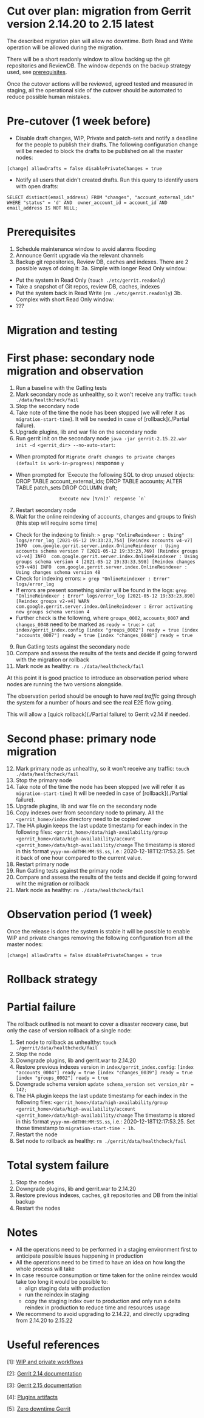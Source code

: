 Cut over plan: migration from Gerrit version 2.14.20 to 2.15 latest
==

The described migration plan will allow no downtime. Both Read and Write
operation will be allowed during the migration.

There will be a short readonly window to allow backing up the git
repositories and ReviewDB. The window depends on the backup strategy used,
see [prerequisites](./Prerequisites).

Once the cutover actions will be reviewed, agreed tested and measured in staging,
all the operational side of the cutover should be automated to reduce possible
human mistakes.

Pre-cutover (1 week before)
==

* Disable draft changes, WIP, Private and patch-sets and notify a deadline for the people to
publish their drafts. The following configuration change will be needed to block
the drafts to be published on all the master nodes:

`[change]
  allowDrafts = false
  disablePrivateChanges = true`

* Notify all users that didn't created drafts. Run this query to identify users
with open drafts:

`SELECT distinct(email_address) FROM "changes", "account_external_ids"
  WHERE "status" = 'd'
    AND  owner_account_id = account_id
    AND email_address IS NOT NULL;`

Prerequisites
==
1. Schedule maintenance window to avoid alarms flooding
2. Announce Gerrit upgrade via the relevant channels
3. Backup git repositories, Review DB, caches and indexes. There are 2 possible ways
of doing it:
3a. Simple with longer Read Only window:
 * Put the system in Read Only (`touch ./etc/gerrit.readonly`)
 * Take a snapshot of Git repos, review DB, caches, indexes
 * Put the system back in Read Write (`rm ./etc/gerrit.readonly`)
 3b. Complex with short Read Only window:
  * ???

Migration and testing
==

First phase: secondary node migration and observation
==

1. Run a baseline with the Gatling tests
2. Mark secondary node as unhealthy, so it won't receive any traffic: `touch ./data/healthcheck/fail`
3. Stop the secondary node
4. Take note of the time the node has been stopped (we will refer it as
  `migration-start-time`). It will be needed in case of [rollback](./Partial failure).
5. Upgrade plugins, lib and war file on the secondary node
6. Run gerrit init on the secondary node `java -jar gerrit-2.15.22.war init -d <gerrit_dir> --no-auto-start`:
  * When prompted for `Migrate draft changes to private changes (default is work-in-progress)` response `y`
  * When prompted for `Execute the following SQL to drop unused objects:
                        DROP TABLE account_external_ids;
                        DROP TABLE accounts;
                        ALTER TABLE patch_sets DROP COLUMN draft;

                        Execute now [Y/n]?` response `n`
7. Restart secondary node
8. Wait for the online reindexing of accounts, changes and groups to finish (this step will require some time)
  * Check for the indexing to finish:
    `> grep "OnlineReindexer : Using" logs/error_log
[2021-05-12 19:33:23,754] [Reindex accounts v4-v7] INFO  com.google.gerrit.server.index.OnlineReindexer : Using accounts schema version 7
[2021-05-12 19:33:23,769] [Reindex groups v2-v4] INFO  com.google.gerrit.server.index.OnlineReindexer : Using groups schema version 4
[2021-05-12 19:33:33,598] [Reindex changes v39-v48] INFO  com.google.gerrit.server.index.OnlineReindexer : Using changes schema version 48`
  * Check for indexing errors:
    `> grep "OnlineReindexer : Error" logs/error_log`
  * If errors are present something similar will be found in the logs:
  `grep "OnlineReindexer : Error" logs/error_log
[2021-05-12 19:33:23,890] [Reindex groups v2-v4] WARN  com.google.gerrit.server.index.OnlineReindexer : Error activating new groups schema version 4`
  * Further check is the following, where `groups_0002`, `accounts_0007` and `changes_0048` need to be marked as `ready = true`:
  `> cat index/gerrit_index.config
[index "groups_0002"]
	ready = true
[index "accounts_0007"]
	ready = true
[index "changes_0048"]
	ready = true`
9. Run Gatling tests against the secondary node
10. Compare and assess the results of the tests and decide if going forward with
the migration or rollback
11. Mark node as healthy: `rm ./data/healthcheck/fail`

At this point it is good practice to introduce an observation period where nodes are
running the two versions alongside.

The observation period should be enough to have *real traffic* going through the
system for a number of hours and see the real E2E flow going.

This will allow a [quick rollback](./Partial failure) to Gerrit v2.14 if needed.

Second phase: primary node migration
==

12. Mark primary node as unhealthy, so it won't receive any traffic: `touch ./data/healthcheck/fail`
13. Stop the primary node
14. Take note of the time the node has been stopped (we will refer it as `migration-start-time`)
It will be needed in case of [rollback](./Partial failure).
15. Upgrade plugins, lib and war file on the secondary node
16. Copy indexes over from secondary node to primary. All the `<gerrit_home>/index` directory
need to be copied over
17. The HA plugin keeps the last update timestamp for each index in the following files:
`<gerrit_home>/data/high-availability/group`
`<gerrit_home>/data/high-availability/account`
`<gerrit_home>/data/high-availability/change`
The timestamp is stored in this format `yyyy-mm-ddTHH:MM:SS.ss`, i.e.: 2020-12-18T12:17:53.25.
Set it back of one hour compared to the current value.
18. Restart primary node
16. Run Gatling tests against the primary node
17. Compare and assess the results of the tests and decide if going forward wiht
the migration or rollback
18. Mark node as healthy: `rm ./data/healthcheck/fail`

Observation period (1 week)
==

Once the release is done the system is stable it will be possible to enable WIP
and private changes removing the following configuration from all the master nodes:

`[change]
  allowDrafts = false
  disablePrivateChanges = true`

Rollback strategy
==

Partial failure
===

The rollback outlined is not meant to cover a disaster recovery case, but only the case of version rollback of a single node:
1. Set node to rollback as unhealthy: `touch ./gerrit/data/healthcheck/fail`
2. Stop the node
3. Downgrade plugins, lib and gerrit.war to 2.14.20
4. Restore previous indexes version in `index/gerrit_index.config`:
`[index "accounts_0004"]
  ready = true
[index "changes_0039"]
  ready = true
[index "groups_0002"]
  ready = true`
5. Downgrade schema version `update schema_version set version_nbr = 142;`
6. The HA plugin keeps the last update timestamp for each index in the following files:
`<gerrit_home>/data/high-availability/group`
`<gerrit_home>/data/high-availability/account`
`<gerrit_home>/data/high-availability/change`
The timestamp is stored in this format `yyyy-mm-ddTHH:MM:SS.ss`, i.e.: 2020-12-18T12:17:53.25.
Set those timestamp to `migration-start-time - 1h`.
7. Restart the node
8. Set node to rollback as healthy: `rm ./gerrit/data/healthcheck/fail`

Total system failure
===

1. Stop the nodes
2. Downgrade plugins, lib and gerrit.war to 2.14.20
3. Restore previous indexes, caches, git repositories and DB from the initial backup
4. Restart the nodes

Notes
==
* All the operations need to be performed in a staging environment first to anticipate possible issues happening in production
* All the operations need to be timed to have an idea on how long the whole process will take
* In case resource consumption or time taken for the online reindex would take too long it would be possible to:
  * align staging data with production
  * run the reindex in staging
  * copy the staging index over to production and only run a delta reindex in production to reduce time and resources usage
* We recommend to avoid upgrading to 2.14.22, and directly upgrading from 2.14.20 to 2.15.22

Useful references
==

[1]: [WIP and private workflows](https://www.gerritcodereview.com/2.15.html#new-workflows)

[2]: [Gerrit 2.14 documentation](https://www.gerritcodereview.com/2.14.html)

[3]: [Gerrit 2.15 documentation](https://www.gerritcodereview.com/2.15.html)

[4]: [Plugins artifacts](https://archive-ci.gerritforge.com/)

[5]: [Zero downtime Gerrit](https://www.slideshare.net/lucamilanesio/zerodowntime-gerrit-code-review-upgrades)

